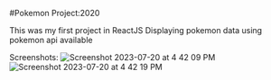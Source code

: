 #Pokemon Project:2020

This was my first project in ReactJS Displaying pokemon data using pokemon api available

Screenshots:
![Screenshot 2023-07-20 at 4 42 09 PM](https://github.com/gerapratik/Pokemon_Project/assets/85092790/7ec31bf5-2c0a-4a2d-9233-dec70ba1bc5f)
![Screenshot 2023-07-20 at 4 42 19 PM](https://github.com/gerapratik/Pokemon_Project/assets/85092790/e11ae8a4-15a5-4e61-892f-300e80393f7f)
